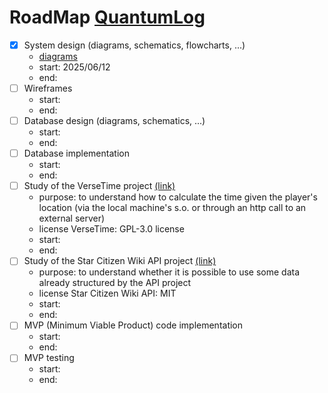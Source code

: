 # RoadMap [QuantumLog](https://github.com/JoeFerri/QuantumLog)

- [x] System design (diagrams, schematics, flowcharts, ...)
    - [diagrams](https://github.com/JoeFerri/QuantumLog/tree/main/out/ql-diagram)
    - start: 2025/06/12
    - end:
- [ ] Wireframes
    - start:
    - end:
- [ ] Database design (diagrams, schematics, ...)
    - start:
    - end:
- [ ] Database implementation
    - start:
    - end:
- [ ] Study of the VerseTime project [(link)](https://github.com/dydrmr/VerseTime)
    - purpose: to understand how to calculate the time given the player's location
      (via the local machine's s.o. or through an http call to an external server)
    - license VerseTime: GPL-3.0 license
    - start:
    - end:
- [ ] Study of the Star Citizen Wiki API project [(link)](https://github.com/StarCitizenWiki/API)
    - purpose: to understand whether it is possible to use some data already structured by the API project
    - license Star Citizen Wiki API: MIT
    - start:
    - end:
- [ ] MVP (Minimum Viable Product) code implementation
    - start:
    - end:
- [ ] MVP testing
    - start:
    - end:
